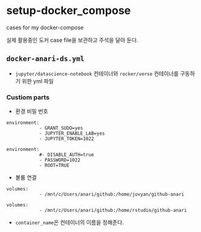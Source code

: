 # setup-docker_compose
cases for my docker-compose 

실제 활용중인 도커 case file을 보관하고 주석을 달아 둔다. 

## `docker-anari-ds.yml`

- `jupyter/datascience-notebook` 컨테이너와 `rocker/verse` 컨테이너를 구동하기 위한 yml 파일 

### Custiom parts 

- 환경 비밀 번호 

```shell
environment:
            - GRANT_SUDO=yes 
            - JUPYTER_ENABLE_LAB=yes
            - JUPYTER_TOKEN=1022
```

```shell
environment: 
            #- DISABLE_AUTH=true
            - PASSWORD=1022
            - ROOT=TRUE 
```

- 볼륨 연결 

```shell
volumes: 
            - /mnt/c/Users/anari/github:/home/jovyan/github-anari
```

```shell
volumes: 
            - /mnt/c/Users/anari/github:/home/rstudio/github-anari
```

- `container_name`은 컨테이너의 이름을 정해준다. 

